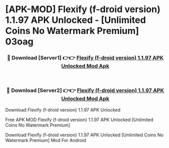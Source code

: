 # [APK-MOD] Flexify (f-droid version) 1.1.97 APK Unlocked - [Unlimited Coins No Watermark Premium] 03oag



<div align="center">
<h3>🔴 Download [Server1] 👉👉 <a href="https://momento.my/?title=Flexify_(f-droid_version)_1.1.97_APK_Unlocked">Flexify (f-droid version) 1.1.97 APK Unlocked Mod Apk</a></h3><br>

<h3>🔴 Download [Server2] 👉👉 <a href="https://momento.my/?title=Flexify_(f-droid_version)_1.1.97_APK_Unlocked">Flexify (f-droid version) 1.1.97 APK Unlocked Mod Apk</a></h3>
</div>



Download Flexify (f-droid version) 1.1.97 APK Unlocked 

Free APK MOD Flexify (f-droid version) 1.1.97 APK Unlocked [Unlimited Coins No Watermark Premium]

Download Flexify (f-droid version) 1.1.97 APK Unlocked [Unlimited Coins No Watermark Premium] Mod For Android
